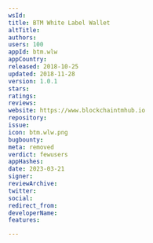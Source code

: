 ```yaml
---
wsId: 
title: BTM White Label Wallet
altTitle: 
authors: 
users: 100
appId: btm.wlw
appCountry: 
released: 2018-10-25
updated: 2018-11-28
version: 1.0.1
stars: 
ratings: 
reviews: 
website: https://www.blockchaintmhub.io
repository: 
issue: 
icon: btm.wlw.png
bugbounty: 
meta: removed
verdict: fewusers
appHashes: 
date: 2023-03-21
signer: 
reviewArchive: 
twitter: 
social: 
redirect_from: 
developerName: 
features: 

---
```


